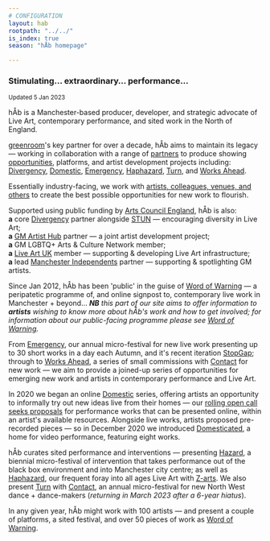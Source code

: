 ```yaml
---
# CONFIGURATION
layout: hab
rootpath: "../../"
is_index: true
season: "hÅb homepage"

---
```

### Stimulating… extraordinary… performance…   
        
<small>Updated 5 Jan 2023</small>        
        
hÅb is a Manchester-based producer, developer, and strategic advocate of Live Art, contemporary performance, and sited work in the North of England.        
        
<a href="http://greenroomarts.org" target="_blank">greenroom</a>'s key partner for over a decade, hÅb aims to maintain its legacy — working in collaboration with a range of [partners](/hab/partners) to produce showing [opportunities](/hab/opportunities), platforms, and artist development projects including: [Divergency](/hab/divergencymcr), [Domestic](/hab/domestic), [Emergency](/hab/emergency), [Haphazard](/hab/haphazard), [Turn](/hab/turn), and [Works Ahead](/hab/worksahead).         
          
Essentially industry-facing, we work with [artists, colleagues, venues, and others](/hab/partners) to create the best possible opportunities for new work to flourish.        
        
Supported using public funding by <a href="http://artscouncil.org.uk/our-investment/national-portfolio-2018-22" target="_blank">Arts Council England</a>, hÅb is also:<br>**a** core <a href="http://divergencymcr.org" target="_blank">Divergency</a> partner alongside <a href="https://stunlive.com" target="_blank">STUN</a> — encouraging diversity in Live Art;<br>**a** <a href="http://gm-artisthub.co.uk" target="_blank">GM Artist Hub</a> partner — a joint artist development project;<br>**a** GM LGBTQ+ Arts & Culture Network member;<br>**a** <a href="http://liveartuk.org" target="_blank">Live Art UK</a> member — supporting & developing Live Art infrastructure;<br>**a** lead <a href="http://manchesterindependents.org" target="_blank">Manchester Independents</a> partner — supporting & spotlighting GM artists.        
       
Since Jan 2012, hÅb has been 'public' in the guise of [Word of Warning](/) — a peripatetic programme of, and online signpost to, contemporary live work in Manchester + beyond… ***NB** this part of our site aims to offer information to **artists** wishing to know more about hÅb's work and how to get involved; for information about our public-facing programme please see [Word of Warning](/).*       
        
From [Emergency](/hab/emergency), our annual micro-festival for new live work presenting up to 30 short works in a day each Autumn, and it's recent iteration [StopGap](/hab/emergency); through to [Works Ahead](/hab/worksahead), a series of small commissions with <a href="https://contactmcr.com" target="_blank">Contact</a> for new work — we aim to provide a joined-up series of opportunities for emerging new work and artists in contemporary performance and Live Art.           
         
In 2020 we began an online [Domestic](/hab/domestic) series, offering artists an opportunity to informally try out new ideas live from their homes — our <a href="http://domesticmcr.posthaven.com" target="_blank">rolling open call seeks proposals</a> for performance works that can be presented online, within an artist's available resources. Alongside live works, artists proposed pre-recorded pieces — so in December 2020 we introduced <a href="http://domesticatedonline.org" target="_blank">Domesticated</a>, a home for video performance, featuring eight works.          
          
hÅb curates sited performance and interventions — presenting [Hazard](/hab/hazard), a biennial micro-festival of intervention that takes performance out of the black box environment and into Manchester city centre; as well as [Haphazard](/hab/haphazard), our frequent foray into all ages Live Art with <a href="https://z-arts.org" target="_blank">Z-arts</a>. We also present [Turn](/hab/turn) with <a href="https://contactmcr.com" target="_blank">Contact</a>, an annual micro-festival for new North West dance + dance-makers (*returning in March 2023 after a 6-year hiatus*).           
         
In any given year, hÅb might work with 100 artists — and present a couple of platforms, a sited festival, and over 50 pieces of work as [Word of Warning](/).
